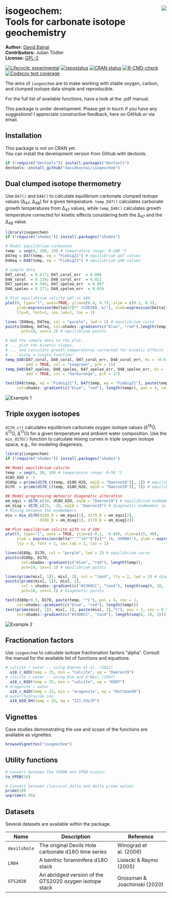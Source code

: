 
<!-- README.md is generated from README.Rmd. Please edit that file -->

# isogeochem: <img src="tools/isogeochem-logo.png" align="right" /> <br> Tools for carbonate isotope geochemistry

**Author:** [David Bajnai](https://www.davidbajnai.eu/)<br/>
**Contributors:** Julian Tödter <br/> **License:**
[GPL-3](https://opensource.org/licenses/GPL-3.0)

<!-- badges: start -->

[![Lifecycle:
experimental](https://img.shields.io/badge/lifecycle-experimental-orange.svg)](https://lifecycle.r-lib.org/articles/stages.html#experimental)
[![repostatus](https://www.repostatus.org/badges/latest/wip.svg)](https://www.repostatus.org/#wip)
[![CRAN
status](https://www.r-pkg.org/badges/version/isogeochem)](https://CRAN.R-project.org/package=isogeochem)
[![R-CMD-check](https://github.com/davidbajnai/isogeochem/workflows/R-CMD-check/badge.svg)](https://github.com/davidbajnai/isogeochem/actions)
[![Codecov test
coverage](https://codecov.io/gh/davidbajnai/isogeochem/branch/main/graph/badge.svg)](https://codecov.io/gh/davidbajnai/isogeochem?branch=main)
<!-- badges: end -->

The aims of `isogeochem` are to make working with stable oxygen, carbon,
and clumped isotope data simple and reproducible.

For the full list of available functions, have a look at the .pdf
manual.

This package is under development. Please get in touch if you have any
suggestions! I appreciate constructive feedback, here on GitHub or via
email.

## Installation

This package is not on CRAN yet.<br/> You can install the development
version from Github with devtools:

``` r
if (!require("devtools")) install.packages("devtools")
devtools::install_github("davidbajnai/isogeochem")
```

## Dual clumped isotope thermometry

Use `D47()` and `D48()` to calculate equilibrium carbonate clumped
isotope values (∆<sub>47</sub>, ∆<sub>48</sub>) for a given temperature.
`temp_D47()` calculates carbonate growth temperatures from
∆<sub>47</sub> values, while `temp_D48()` calculates growth temperature
corrected for kinetic effects considering both the ∆<sub>47</sub> and
the ∆<sub>48</sub> value.

``` r
library(isogeochem)
if (!require("shades")) install.packages("shades")

# Model equilibrium carbonate
temp  = seq(0, 100, 10) # temperature range: 0—100 °C
D47eq = D47(temp, eq = "Fiebig21") # equilibrium ∆47 values
D48eq = D48(temp, eq = "Fiebig21") # equilibrium ∆48 values

# Sample data
D47_coral  = 0.617; D47_coral_err  = 0.006
D48_coral  = 0.139; D48_coral_err  = 0.022
D47_speleo = 0.546; D47_speleo_err  = 0.007
D48_speleo = 0.277; D48_speleo_err  = 0.029

# Plot equilibrium calcite ∆47 vs ∆48
plot(0, type="l", axes=TRUE, ylim=c(0.4, 0.7), xlim = c(0.1, 0.3),
     ylab=expression(Delta[47]*" (CDES90, ‰)"), xlab=expression(Delta[48]*" (CDES90, ‰)"),
     lty=0, font=1, cex.lab=1, las = 1)

lines (D48eq, D47eq, col = "purple", lwd = 2) # equilibrium curve
points(D48eq, D47eq, col=shades::gradient(c("blue", "red"),length(temp)),
       pch=19, cex=1.2) # equilibrium points

# Add the sample data to the plot,
# ... plot the kinetic slopes,
# ... and calculate growth temperatures corrected for kinetic effects
# ... using a single function!
temp_D48(D47_coral, D48_coral, D47_coral_err, D48_coral_err, ks = -0.6,
         add = TRUE, col = "seagreen", pch = 15)
temp_D48(D47_speleo, D48_speleo, D47_speleo_err, D48_speleo_err, ks = -1,
         add = TRUE, col = "darkorange", pch = 17)

text(D48(temp, eq = "Fiebig21"), D47(temp, eq = "Fiebig21"), paste(temp, "°C"),
     col=shades::gradient(c("blue", "red"), length(temp)), pos = 4, cex = 0.8)
```

![Example 1](tools/README-example1.png)

## Triple oxygen isotopes

`d17O_c()` calculates equilibrium carbonate oxygen isotope values
(δ<sup>18</sup>O, δ<sup>17</sup>O, ∆<sup>17</sup>O) for a given
temperature and ambient water composition. Use the `mix_d17O()` function
to calculate mixing curves in triple oxygen isotope space, e.g., for
modeling diagenesis.

``` r
library(isogeochem)
if (!require("shades")) install.packages("shades")

## Model equilibrium calcite
temp  = seq(0, 50, 10) # temperature range: 0—50 °C
d18O_H2O = -1
d18Op = prime(d17O_c(temp, d18O_H2O, eq18 = "Daeron19")[, 1]) # equilibrium d'18O values
D17O  = prime(d17O_c(temp, d18O_H2O, eq18 = "Daeron19")[, 3]) # equilibrium ∆17O values

## Model progressing meteoric diagenetic alteration 
em_equi = d17O_c(10, d18O_H2O, eq18 = "Daeron19") # equilibrium endmember in mixing model
em_diag = d17O_c(25, -10, eq18 = "Daeron19") # diagenetic endmember in mixing model
# Mixing between the endmembers
mix = mix_d17O(d18O_A = em_equi[1], d17O_A = em_equi[2],
               d18O_B = em_diag[1], d17O_B = em_diag[2])

## Plot equilibrium calcite ∆17O vs d'18O
plot(0, type="l", axes = TRUE, ylim=c(-0.1, -0.04), xlim=c(15, 40),
     xlab = expression(delta*"'"^18*"O"[c]*" (‰, VSMOW)"), ylab = expression(Delta^17*"O (‰, VSMOW)"),
     lty = 0, font = 1, cex.lab = 1, las = 1)

lines(d18Op, D17O, col = "purple", lwd = 2) # equilibrium curve
points(d18Op, D17O,
       col=shades::gradient(c("blue", "red"), length(temp)),
       pch=19, cex=1.2) # equilibrium points

lines(prime(mix[, 1]), mix[, 2], col = "tan4", lty = 2, lwd = 2) # diagenetic curve
points(prime(mix[, 1]), mix[, 2],
       col = shades::gradient(c("#3300CC", "tan4"), length(seq(0, 10, 1))),
       pch=18, cex=1.2) # diagenetic points

text(d18Op+0.5, D17O, paste(temp, "°C"), pos = 4, cex = 1,
     col=shades::gradient(c("blue", "red"), length(temp)))
text(prime(mix[, 1]), mix[, 2], paste(mix[, 3],"%"), pos = 1, cex = 0.5,
     col=shades::gradient(c("#3300CC", "tan4"), length(seq(0, 10, 1))))
```

![Example 2](tools/README-example2.png)

## Fractionation factors

Use `isogeochem` to calculate isotope fractionation factors “alpha”.
Consult the manual for the available list of functions and equations.

``` r
# calcite / water -- using Daeron et al. (2021) 
  a18_c_H2O(temp = 25, min = "calcite", eq = "Daeron19")
# calcite / water -- using Kim and O'Neil (1997) 
  a18_c_H2O(temp = 25, min = "calcite", eq = "KO97")
# aragonite / water
  a18_c_H2O(temp = 25, min = "aragonite", eq = "Dettman99")
# water/hydroxide ion
  a18_H2O_OH(temp = 25, eq = "Z21-X3LYP")
```

## Vignettes

Case studies demonstrating the use and scope of the functions are
available as vignettes.

``` r
browseVignettes("isogeochem")
```

## Utility functions

``` r
# Convert between the VSMOW and VPDB scales:
to_VPDB(10)

# Convert between classical delta and delta prime values
prime(10)
unprime(9.95)
```

## Datasets

Several datasets are available within the package.

| Name         | Description                                             | Reference                    |
|--------------|---------------------------------------------------------|------------------------------|
| `devilshole` | The original Devils Hole carbonate d18O time series     | Winograd et al. (2006)       |
| `LR04`       | A benthic foraminifera d18O stack                       | Lisiecki & Raymo (2005)      |
| `GTS2020`    | An abridged version of the GTS2020 oxygen isotope stack | Grossman & Joachimski (2020) |
